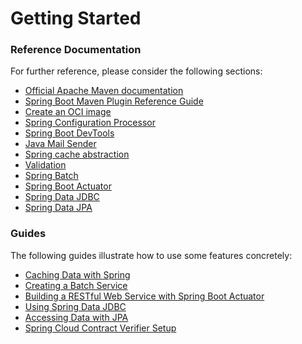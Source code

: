 # Getting Started

### Reference Documentation
For further reference, please consider the following sections:

* [Official Apache Maven documentation](https://maven.apache.org/guides/index.html)
* [Spring Boot Maven Plugin Reference Guide](https://docs.spring.io/spring-boot/docs/2.3.0.M3/maven-plugin/html/)
* [Create an OCI image](https://docs.spring.io/spring-boot/docs/2.3.0.M3/maven-plugin/html/#build-image)
* [Spring Configuration Processor](https://docs.spring.io/spring-boot/docs/2.2.5.RELEASE/reference/htmlsingle/#configuration-metadata-annotation-processor)
* [Spring Boot DevTools](https://docs.spring.io/spring-boot/docs/2.2.5.RELEASE/reference/htmlsingle/#using-boot-devtools)
* [Java Mail Sender](https://docs.spring.io/spring-boot/docs/2.2.5.RELEASE/reference/htmlsingle/#boot-features-email)
* [Spring cache abstraction](https://docs.spring.io/spring-boot/docs/2.2.5.RELEASE/reference/htmlsingle/#boot-features-caching)
* [Validation](https://docs.spring.io/spring-boot/docs/current/reference/htmlsingle/#boot-features-validation)
* [Spring Batch](https://docs.spring.io/spring-boot/docs/2.2.5.RELEASE/reference/htmlsingle/#howto-batch-applications)
* [Spring Boot Actuator](https://docs.spring.io/spring-boot/docs/2.2.5.RELEASE/reference/htmlsingle/#production-ready)
* [Spring Data JDBC](https://docs.spring.io/spring-data/jdbc/docs/current/reference/html/)
* [Spring Data JPA](https://docs.spring.io/spring-boot/docs/2.2.5.RELEASE/reference/htmlsingle/#boot-features-jpa-and-spring-data)

### Guides
The following guides illustrate how to use some features concretely:

* [Caching Data with Spring](https://spring.io/guides/gs/caching/)
* [Creating a Batch Service](https://spring.io/guides/gs/batch-processing/)
* [Building a RESTful Web Service with Spring Boot Actuator](https://spring.io/guides/gs/actuator-service/)
* [Using Spring Data JDBC](https://github.com/spring-projects/spring-data-examples/tree/master/jdbc/basics)
* [Accessing Data with JPA](https://spring.io/guides/gs/accessing-data-jpa/)
* [Spring Cloud Contract Verifier Setup](https://cloud.spring.io/spring-cloud-contract/spring-cloud-contract.html#_spring_cloud_contract_verifier_setup)

